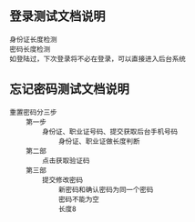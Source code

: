 ## 登录测试文档说明
	身份证长度检测
	密码长度检测
	如登陆过，下次登录将不必在登录，可以直接进入后台系统
	
## 忘记密码测试文档说明
	重置密码分三步
		第一步
			身份证、职业证号码、提交获取后台手机号码
				身份证、职业证做长度判断
		第二部
			点击获取验证码
		第三部
			提交修改密码
				新密码和确认密码为同一个密码
				密码不能为空
				长度8
		
					
	
	
	